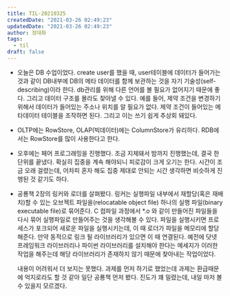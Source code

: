 ```yaml
---
title: TIL-20210325
createdDate: "2021-03-26 02:49:23"
updatedDate: "2021-03-26 02:49:23"
author: 정대화
tags:
  - til
draft: false
---
```


- 오늘은 DB 수업이었다. create user를 했을 때, user테이블에 데이터가 들어가는 것과 같이 DB내부에 DB의 메타 데이터를 함께 보관하는 것을 자기 기술성(self-describing)이라 한다. db관리를 위해 다른 언어를 볼 필요가 없어지기 때문에 좋다. 그리고 데이터 구조를 몰라도 찾아낼 수 있다. 예를 들어, 제약 조건을 변경하기 위해서 데이터가 들어있는 주소나 위치를 알 필요가 없다. 제약 조건이 들어있는 메타데이터 테이블을 조작하면 된다. 그리고 이는 쓰기 쉽게 추상회 돼있다.

- OLTP에는 RowStore, OLAP(빅데이터)에는 ColumnStore가 유리하다. RDB에서는 RowStore를 많이 사용한다고 한다.

- 오후에는 페어 프로그래밍을 진행했다. 조금 지체돼서 밤까지 진행했는데, 결국 한 단위를 끝냈다. 확실히 집중을 계속 해야되니 피로감이 크게 오기는 한다. 시간이 조금 오래 걸렸는데, 어차피 혼자 해도 집중 제대로 안되는 시간 생각하면 비슷하게 진행된 것 같기도 하다.

- 공룡책 2장의 링커와 로더를 살펴봤다. 링커는 실행파일 내부에서 재할당(혹은 재배치)할 수 있는 오브젝트 파일을(relocatable object file) 하나의 실행 파일(binary executable file)로 묶어준다. C 컴파일 과정에서 *.o 와 같이 만들어진 파일들을 다시 묶어 실행파일로 만들어주는 것을 생각해볼 수 있다. 파일을 실행시키면 프로세스가 포크되어 새로운 파일을 실행시키는데, 이 때 로더가 파일을 메모리에 할당해준다. 만약 동적으로 링크 될 라이브러리가 있으면 이 때 연결된다. 예전에 닷넷 프레임워크 라이브러리나 파이썬 라이브러리를 설치해야 한다는 메세지가 이러한 작업을 해주는데 해당 라이브러리가 존재하지 않기 때문에 찾아내는 작업이었다.

  내용이 어려워서 더 보지는 못했다. 과제를 먼저 하기로 했었는데 과제는 환급때문에 억지로라도 할 것 같아 일단 공룡책 먼저 봤다. 진도가 꽤 밀렸는데, 내일 마저 볼 수 있을지 모르겠다.